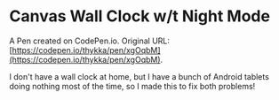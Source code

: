 # Canvas Wall Clock w/t Night Mode

A Pen created on CodePen.io. Original URL: [https://codepen.io/thykka/pen/xgOqbM](https://codepen.io/thykka/pen/xgOqbM).

I don't have a wall clock at home, but I have a bunch of Android tablets doing nothing most of the time, so I made this to fix both problems!
